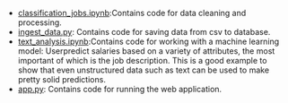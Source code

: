* [classification_jobs.ipynb](https://github.com/YuliiaAntonova/job_Crawler/blob/master/analysis/docker_sql/classification_jobs.ipynb "Сайт Google"):Contains code for data cleaning and processing.
* [ingest_data.py](https://github.com/YuliiaAntonova/job_Crawler/blob/master/analysis/docker_sql/ingest_data.py "Сайт Google"): Contains code for saving data from csv to database.
* [text_analysis.ipynb](https://github.com/YuliiaAntonova/job_Crawler/blob/master/analysis/docker_sql/ingest_data.py "Сайт Google"):Contains code for working with a machine learning model: Userpredict salaries based on a variety of attributes, the most important of which is the job description. This is a good example to show that even unstructured data such as text can be used to make pretty solid predictions.
* [app.py](https://github.com/YuliiaAntonova/job_Crawler/blob/master/analysis/app.py "Сайт Google"): Contains code for running the web application.
